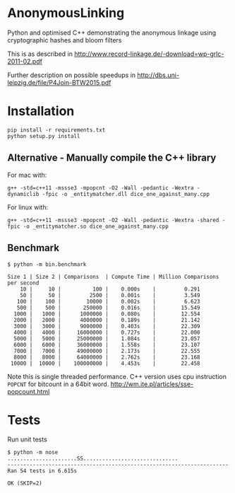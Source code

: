 # AnonymousLinking

Python and optimised C++ demonstrating the anonymous linkage using cryptographic hashes and bloom filters

This is as described in http://www.record-linkage.de/-download=wp-grlc-2011-02.pdf

Further description on possible speedups in http://dbs.uni-leipzig.de/file/P4Join-BTW2015.pdf


# Installation

    pip install -r requirements.txt
    python setup.py install


## Alternative - Manually compile the C++ library

For mac with:

    g++ -std=c++11 -mssse3 -mpopcnt -O2 -Wall -pedantic -Wextra -dynamiclib -fpic -o _entitymatcher.dll dice_one_against_many.cpp

For linux with:

    g++ -std=c++11 -mssse3 -mpopcnt -O2 -Wall -pedantic -Wextra -shared -fpic -o _entitymatcher.so dice_one_against_many.cpp

## Benchmark

```
$ python -m bin.benchmark

Size 1 | Size 2 | Comparisons  | Compute Time | Million Comparisons per second
    10 |     10 |          100 |    0.000s    |         0.291
    50 |     50 |         2500 |    0.001s    |         3.549
   100 |    100 |        10000 |    0.002s    |         6.623
   500 |    500 |       250000 |    0.016s    |        15.549
  1000 |   1000 |      1000000 |    0.080s    |        12.554
  2000 |   2000 |      4000000 |    0.189s    |        21.142
  3000 |   3000 |      9000000 |    0.403s    |        22.309
  4000 |   4000 |     16000000 |    0.727s    |        22.000
  5000 |   5000 |     25000000 |    1.084s    |        23.057
  6000 |   6000 |     36000000 |    1.558s    |        23.107
  7000 |   7000 |     49000000 |    2.173s    |        22.555
  8000 |   8000 |     64000000 |    2.762s    |        23.168
 10000 |  10000 |    100000000 |    4.453s    |        22.458

```

Note this is single threaded performance. C++ version uses cpu instruction `POPCNT` for bitcount 
in a 64bit word. http://wm.ite.pl/articles/sse-popcount.html

# Tests

Run unit tests

```
$ python -m nose
......................SS..............................
----------------------------------------------------------------------
Ran 54 tests in 6.615s

OK (SKIP=2)
```


